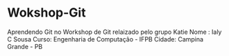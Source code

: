 # Wokshop-Git
Aprendendo Git no Workshop de Git relaizado pelo grupo Katie
Nome : Ialy C Sousa
Curso: Engenharia de Computação - IFPB
Cidade: Campina Grande - PB
